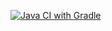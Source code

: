 [![Java CI with Gradle](https://github.com/dmitriy91pozdeev/AutomationHW3/actions/workflows/gradle.yml/badge.svg)](https://github.com/dmitriy91pozdeev/AutomationHW3/actions/workflows/gradle.yml)
